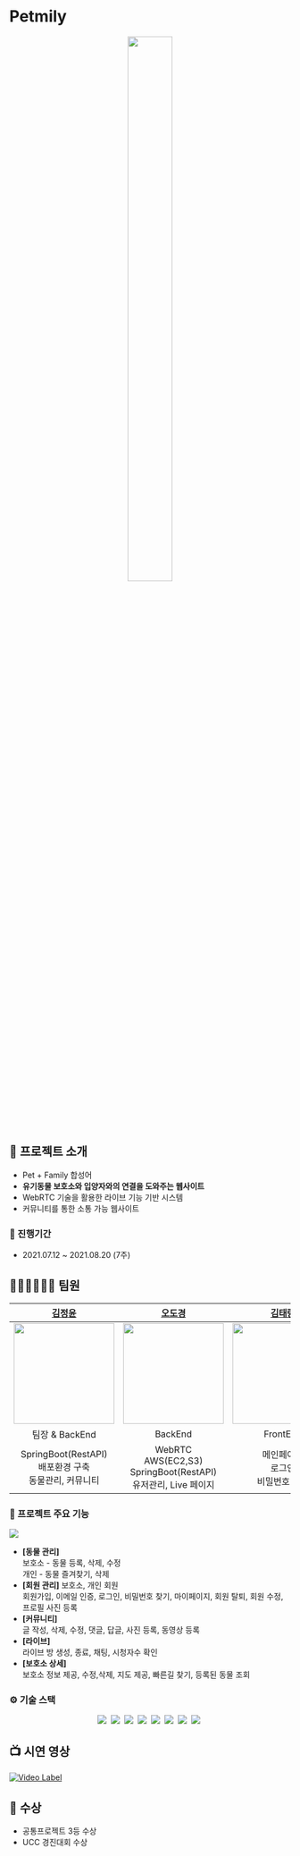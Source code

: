 # Petmily

<div align="center">
<img src="https://user-images.githubusercontent.com/48318620/129913363-d38927a4-cdde-4f9b-b08b-4cd505bfe436.png" width=40%, height=50%>

</div>

## 📝 프로젝트 소개

- Pet + Family 합성어
- **유기동물 보호소와 입양자와의 연결을 도와주는 웹사이트**
- WebRTC 기술을 활용한 라이브 기능 기반 시스템
- 커뮤니티를 통한 소통 가능 웹사이트

### 📆 진행기간

- 2021.07.12 ~ 2021.08.20 (7주)

## 🧑🏻‍💻👩🏻‍💻 팀원

|             **[김정윤](https://github.com/kjungyoun)**              |                  **[오도경](https://github.com/dokyeong10)**                  |                **[김태랑](https://github.com/kt5965)**                |              **[박준규](https://github.com/Devjunku/)**              |               **[이경민](https://github.com/kyinl/)**                |
| :-----------------------------------------------------------------: | :---------------------------------------------------------------------------: | :-------------------------------------------------------------------: | :------------------------------------------------------------------: | :------------------------------------------------------------------: |
| <img src="https://imgur.com/NwEdyu7.png" width=180px, height=180px> |     <img src="https://imgur.com/tDLmq0v.png"  width=180px, height=180px>      | <img src="https://imgur.com/vJXGeyX.png"   width=180px, height=180px> | <img src="https://imgur.com/nQeT3f5.png"  width=180px, height=180px> | <img src="https://imgur.com/ohKsslr.png"  width=180px, height=180px> |
|                           팀장 & BackEnd                            |                                    BackEnd                                    |                               FrontEnd                                |                               FrontEnd                               |                               FrontEnd                               |
|  SpringBoot(RestAPI) <br /> 배포환경 구축<br /> 동물관리, 커뮤니티  | WebRTC<br/> AWS(EC2,S3) <br/> SpringBoot(RestAPI) <br/> 유저관리, Live 페이지 |             메인페이지<br /> 로그인 <br /> 비밀번호 찾기              |      커뮤니티 페이지 <br /> 마이페이지<br /> 보호소 상세페이지       |           동물 관리 <br /> 동물 즐겨찾기 <br /> 유저 등록            |

### 📢 프로젝트 주요 기능

<img src="https://imgur.com/kWnY8yU.gif">

- **[동물 관리]** <br>
  보호소 - 동물 등록, 삭제, 수정 <br>
  개인 - 동물 즐겨찾기, 삭제
- **[회원 관리]** 보호소, 개인 회원 <br>
  회원가입, 이메일 인증, 로그인, 비밀번호 찾기, 마이페이지, 회원 탈퇴, 회원 수정, 프로필 사진 등록
- **[커뮤니티]**<br>
  글 작성, 삭제, 수정, 댓글, 답글, 사진 등록, 동영상 등록
- **[라이브]**<br>
  라이브 방 생성, 종료, 채팅, 시청자수 확인
- **[보호소 상세]**<br>
  보호소 정보 제공, 수정,삭제, 지도 제공, 빠른길 찾기, 등록된 동물 조회

### ⚙️ 기술 스택

<p align="center">
<img src="https://img.shields.io/badge/Framework-SpringBoot-6DB33F?style=flat&logo=spring&logoColor=white">&nbsp
 <img src="https://img.shields.io/badge/Framework-Vue-D22128?style=flat&logo=apahce&logoColor=white">&nbsp 
 <img src="https://img.shields.io/badge/Database-MySql-F80000?style=flat&logo=oracle&logoColor=white">&nbsp
   <img src="https://img.shields.io/badge/Language-Java_11-007396?style=flat&logo=java&logoColor=white">&nbsp
   <img src="https://img.shields.io/badge/Language-JavaScript-F7DF1E?style=flat&logo=javascript&logoColor=white">&nbsp   
   <img src="https://img.shields.io/badge/Deployment-EC2(20.04)-skyblue?style=flat&logo=apahce&logoColor=white">&nbsp 
  <img src="https://img.shields.io/badge/API-Kakao_Map-red?style=flat">&nbsp 
  <img src="https://img.shields.io/badge/WebRTC-Openvidu-563D7C?style=flat&lo">&nbsp

</p>

## 📺 시연 영상

[![Video Label](https://imgur.com/tpvMQwg.png)](https://www.youtube.com/watch?v=aFleMMpeZ60&t=2s&ab_channel=%EC%98%A4%EB%8F%84%EA%B2%BD)

## 🏅 수상

- 공통프로젝트 3등 수상
- UCC 경진대회 수상
